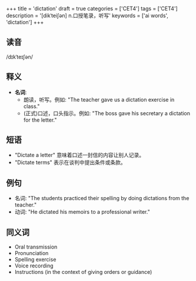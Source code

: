+++
title = 'dictation'
draft = true
categories = ['CET4']
tags = ['CET4']
description = '[dikˈtei∫ən] n.口授笔录，听写'
keywords = ['ai words', 'dictation']
+++

## 读音
/dɪkˈteɪʃən/

## 释义
- **名词**: 
   - 朗读，听写。例如: "The teacher gave us a dictation exercise in class."
   - (正式)口述，口头指示。例如: "The boss gave his secretary a dictation for the letter."

## 短语
- "Dictate a letter" 意味着口述一封信的内容让别人记录。
- "Dictate terms" 表示在谈判中提出条件或条款。

## 例句
- 名词: "The students practiced their spelling by doing dictations from the teacher."
- 动词: "He dictated his memoirs to a professional writer."

## 同义词
- Oral transmission
- Pronunciation
- Spelling exercise
- Voice recording
- Instructions (in the context of giving orders or guidance)

